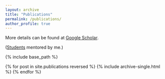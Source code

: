 ```yaml
---
layout: archive
title: "Publications"
permalink: /publications/
author_profile: true
---
```

More details can be found at [Google Scholar](https://scholar.google.com/citations?user=sZTAgrwAAAAJ). 

(<ins>Students</ins> mentored by me.) 

{% include base_path %}

{% for post in site.publications reversed %}
  {% include archive-single.html %}
{% endfor %}
